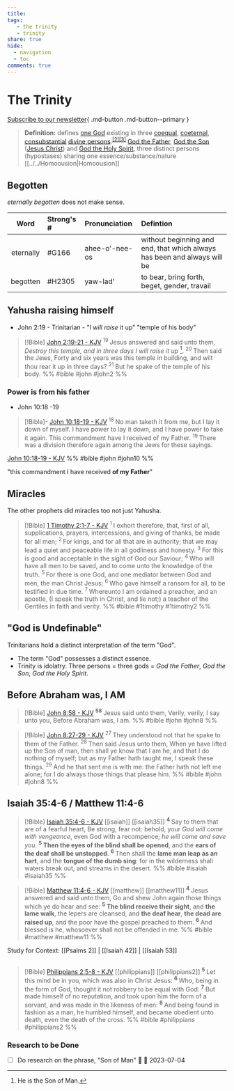 ```yaml
---
title: 
tags: 
   - the trinity
   - trinity
share: true
hide:
  - navigation
  - toc
comments: true
---
```

# The Trinity

[Subscribe to our newsletter](The%20Trinity.md#){ .md-button .md-button--primary }

> **Definition:** defines [one God](https://en.wikipedia.org/wiki/Monotheism "Monotheism") existing in three [coequal](https://en.wiktionary.org/wiki/coequal "wikt:coequal"), [coeternal](https://en.wiktionary.org/wiki/coeternal "wikt:coeternal"), [consubstantial](https://en.wikipedia.org/wiki/Consubstantiality "Consubstantiality") [divine persons](https://en.wikipedia.org/wiki/Prosopon "Prosopon"):<sup id="cite_ref-FOOTNOTEDaley2009323–350_2-0" class="reference"><a href="https://en.wikipedia.org/wiki/Trinity#cite_note-FOOTNOTEDaley2009323–350-2">[2]</a></sup><sup id="cite_ref-FOOTNOTERamelli2012_3-0" class="reference"><a href="https://en.wikipedia.org/wiki/Trinity#cite_note-FOOTNOTERamelli2012-3">[3]</a></sup> [God the Father](https://en.wikipedia.org/wiki/God_the_Father_(Christianity) "God the Father (Christianity)"), [God the Son](https://en.wikipedia.org/wiki/God_the_Son "God the Son") ([Jesus Christ](https://en.wikipedia.org/wiki/Jesus_in_Christianity "Jesus in Christianity")) and [God the Holy Spirit](https://en.wikipedia.org/wiki/Holy_Spirit_in_Christianity "Holy Spirit in Christianity"), three distinct persons (hypostases) sharing one essence/substance/nature [[../../Homoousion|Homoousion]]

## Begotten 

*eternally begotten* does not make sense.

| Word      | Strong's # | Pronunciation  | Defintion                                                                |
|:---------:|:-----------------|:---------------|:-------------------------------------------------------------------------|
| eternally | #G166      | ahee-o'-nee-os | without beginning and end, that which always has been and always will be |
| begotten  | #H2305     | yaw-lad'       | to bear, bring forth, beget, gender, travail                             |  




## Yahusha raising himself

- John 2:19 - Trinitarian - "*I will raise* it up" "temple of his body"

> [!Bible] [John 2:19-21 - KJV](https://bible-api.com/john+2:19-21?translation=kjv) 
>  <sup> 19 </sup>Jesus answered and said unto them, *Destroy this temple, and in three days I will raise it up* [^1]. <sup> 20 </sup>Then said the Jews, Forty and six years was this temple in building, and wilt thou rear it up in three days? <sup> 21 </sup>But he spake of the temple of his body.
> %% #bible #john #john2 %%

[^1]: He is the Son of Man.

### Power is from his father

- John 10:18 -19

> [!Bible]- [John 10:18-19 - KJV](https://bible-api.com/john+10:18-19?translation=kjv)
>  <sup> 18 </sup>No man taketh it from me, but I lay it down of myself. I have power to lay it down, and I have power to take it again. This commandment have I received of my Father. <sup> 19 </sup>There was a division therefore again among the Jews for these sayings.
> 
  [John 10:18-19 - KJV](https://bible-api.com/john+10:18-19?translation=kjv) %% #bible #john #john10 %%

"this commandment I have received **of my Father**"


## Miracles

The other prophets did miracles too not just Yahusha.


> [!Bible] [1 Timothy 2:1-7 - KJV](https://bible-api.com/1timothy+2:1-7?translation=kjv) 
<sup> 1 </sup>I exhort therefore, that, first of all, supplications, prayers, intercessions, and giving of thanks, be made for all men; <sup> 2 </sup>For kings, and for all that are in authority; that we may lead a quiet and peaceable life in all godliness and honesty. <sup> 3 </sup>For this is good and acceptable in the sight of God our Saviour; <sup> 4 </sup>Who will have all men to be saved, and to come unto the knowledge of the truth. <sup> 5 </sup>For there is one God, and one mediator between God and men, the man Christ Jesus; <sup> 6 </sup>Who gave himself a ransom for all, to be testified in due time. <sup> 7 </sup>Whereunto I am ordained a preacher, and an apostle, (I speak the truth in Christ, and lie not;) a teacher of the Gentiles in faith and verity.
>  %% #bible #1timothy #1timothy2 %%

## "God is Undefinable"

Trinitarians hold a distinct interpretation of the term "God".

- The term "God" possesses a distinct essence.
-  Trinity is idolatry. Three persons = three gods = *God the Father*, *God the Son*, *God the Holy Spirit*.


## Before Abraham was, I AM

> [!Bible] [John 8:58 - KJV](https://bible-api.com/john+8:58?translation=kjv)
>  <sup> **58** </sup>Jesus said unto them, Verily, verily, I say unto you, Before Abraham was, I am.
 %% #bible #john #john8 %%

> [!Bible] [John 8:27-29 - KJV](https://bible-api.com/john+8:27-29?translation=kjv) 
>  <sup> 27 </sup>They understood not that he spake to them of the Father. <sup> 28 </sup>Then said Jesus unto them, When ye have lifted up the Son of man, then shall ye know that I am he, and that I do nothing of myself; but as my Father hath taught me, I speak these things. <sup> 29 </sup>And he that sent me is with me: the Father hath not left me alone; for I do always those things that please him.
> %% #bible #john #john8 %%


## Isaiah 35:4-6 / Matthew 11:4-6

> [!Bible] [Isaiah 35:4-6 - KJV](https://bible-api.com/isa+35:4-6?translation=kjv) [[isaiah]] [[isaiah35]]
>  <sup> **4** </sup>Say to them that are of a fearful heart, Be strong, fear not: behold, your *God will come with vengeance*, even God with a recompence; *he will come and save you*. <sup> **5** </sup>**Then the eyes of the blind shall be opened**, and the **ears of the deaf shall be unstopped**. <sup> **6** </sup>Then shall the **lame man leap as an hart**, and the **tongue of the dumb sing**: for in the wilderness shall waters break out, and streams in the desert.
 %% #bible #isaiah #isaiah35 %%


> [!Bible] [Matthew 11:4-6 - KJV](https://bible-api.com/matt+11:4-6?translation=kjv) [[matthew]] [[matthew11]]
>  <sup> **4** </sup>Jesus answered and said unto them, Go and shew John again those things which ye do hear and see: <sup> **5** </sup>**The blind receive their sight**, and **the lame walk**, the lepers are cleansed, and **the deaf hear**, **the dead are raised up**, and the poor have the gospel preached to them. <sup> **6** </sup>And blessed is he, whosoever shall not be offended in me.
 %% #bible #matthew #matthew11 %%


Study for Context: [[Psalms 2]] | [[Isaiah 42]] | [[Isaiah 53]]
## 

> [!Bible] [Philippians 2:5-8 - KJV](https://bible-api.com/php+2:5-8?translation=kjv) [[philippians]] [[philippians2]]
>  <sup> **5** </sup>Let this mind be in you, which was also in Christ Jesus: <sup> **6** </sup>Who, being in the form of God, thought it not robbery to be equal with God: <sup> **7** </sup>But made himself of no reputation, and took upon him the form of a servant, and was made in the likeness of men: <sup> **8** </sup>And being found in fashion as a man, he humbled himself, and became obedient unto death, even the death of the cross.
 %% #bible #philippians #philippians2 %%



### Research to be Done
- [ ] Do research on the phrase, "Son of Man" 📅 🛫   2023-07-04
